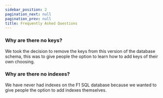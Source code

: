 ```yaml
---
sidebar_position: 2
pagination_next: null
pagination_prev: null
title: Frequently Asked Questions
---
```


### Why are there no keys?

We took the decision to remove the keys from this version of the database schema, this was to give people the option to learn how to add keys of their own choosing. 

### Why are there no indexes?

We have never had indexes on the F1 SQL database because we wanted to give people the option to add indexes themselves.